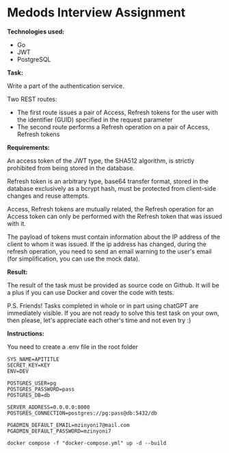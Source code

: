 # Medods Interview Assignment

**Technologies used:**

- Go
- JWT
- PostgreSQL

**Task:**

Write a part of the authentication service.

Two REST routes:

- The first route issues a pair of Access, Refresh tokens for the user with the identifier (GUID) specified in the request parameter
- The second route performs a Refresh operation on a pair of Access, Refresh tokens

**Requirements:**

An access token of the JWT type, the SHA512 algorithm, is strictly prohibited from being stored in the database.

Refresh token is an arbitrary type, base64 transfer format, stored in the database exclusively as a bcrypt hash, must be protected from client-side changes and reuse attempts.

Access, Refresh tokens are mutually related, the Refresh operation for an Access token can only be performed with the Refresh token that was issued with it.

The payload of tokens must contain information about the IP address of the client to whom it was issued. If the ip address has changed, during the refresh operation, you need to send an email warning to the user's email (for simplification, you can use the mock data).

**Result:**

The result of the task must be provided as source code on Github. It will be a plus if you can use Docker and cover the code with tests.

P.S. Friends! Tasks completed in whole or in part using chatGPT are immediately visible. If you are not ready to solve this test task on your own, then please, let's appreciate each other's time and not even try :)

**Instructions:**

You need to create a .env file in the root folder

```env
SYS_NAME=APITITLE
SECRET_KEY=KEY
ENV=DEV

POSTGRES_USER=pg
POSTGRES_PASSWORD=pass
POSTGRES_DB=db

SERVER_ADDRESS=0.0.0.0:8000
POSTGRES_CONNECTION=postgres://pg:pass@db:5432/db

PGADMIN_DEFAULT_EMAIL=mzinyoni7@mail.com
PGADMIN_DEFAULT_PASSWORD=mzinyoni7
```

`docker compose -f "docker-compose.yml" up -d --build`
